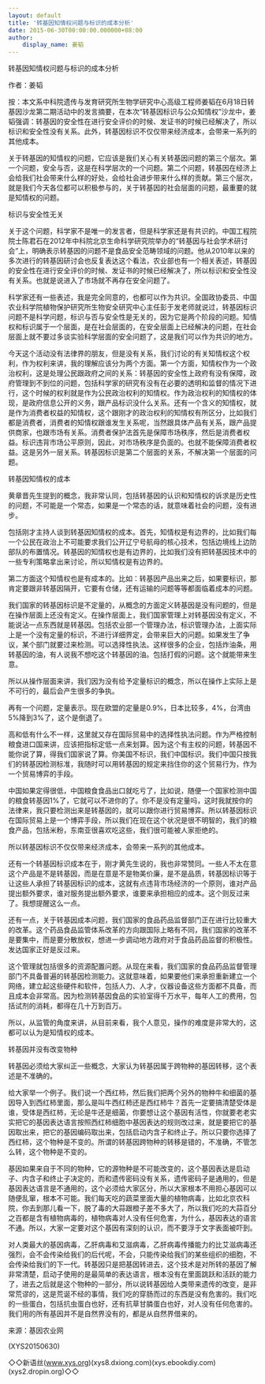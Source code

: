 ```yaml
---
layout: default
title: '转基因知情权问题与标识的成本分析'
date: 2015-06-30T00:00:00.000000+08:00
author:
    display_name: 姜韬
---
```


转基因知情权问题与标识的成本分析

作者：姜韬

按：本文系中科院遗传与发育研究所生物学研究中心高级工程师姜韬在6月18日转基因沙龙第二期活动中的发言摘要，在本次“转基因标识与公众知情权”沙龙中，姜韬强调：转基因的安全性在进行安全评价的时候、发证书的时候已经解决了，所以标识和安全性没有关系。此外，转基因标识不仅仅带来经济成本，会带来一系列的其他成本。

关于转基因的知情权的问题，它应该是我们关心有关转基因问题的第三个层次。第一个问题，安全与否，这是在科学层次的一个问题。第二个问题，转基因在经济上会给我们社会带来什么样的好处，会给社会进步带来什么样的贡献。第三个层次，就是我们今天各位都可以积极参与的，关于转基因的社会层面的问题，最重要的就是知情权的问题。

标识与安全性无关

关于这个问题，科学家不是唯一的发言者，但是科学家还是有共识的。中国工程院院士陈君石在2012年中科院北京生命科学研究院举办的“转基因与社会学术研讨会”上，明确表示转基因的问题不是食品安全范畴领域的问题。他从2010年以来的多次进行的转基因研讨会也反复表达这个看法，农业部也有一个相关表述，转基因的安全性在进行安全评价的时候、发证书的时候已经解决了，所以标识和安全性没有关系。也就是说进入了市场就不再存在安全问题了。

科学家还有一些表述，我是完全同意的，也都可以作为共识。全国政协委员、中国农业科学院植物保护研究所生物安全研究中心主任彭于发老师就说过，转基因标识问题不是科学问题，标识与否与安全性是无关的，因为它是两个阶段的问题。知情权和标识属于一个层面，是在社会层面的，在安全层面上已经解决的问题，在社会层面上就不要过多谈实验科学层面的安全问题了，这是我们可以作为共识的地方。

今天这个活动没有法律界的朋友，但是没有关系，我们讨论的有关知情权这个权利，作为权利来讲，我的理解应该分为两个方面。第一个方面，知情权作为一个政治权利，这是处理公民跟政府之间的关系：转基因的安全性上政府有没有保障，政府管理到不到位的问题，包括科学家的研究有没有在必要的透明和监督的情况下进行，这个时候的权利就是作为公民政治权利的知情权。作为政治权利的知情权的体现，是政府信息公开的义务，跟产品标识没什么关系。还有一个含义的知情权，就是作为消费者权益的知情权，这个跟刚才的政治权利的知情权有所区分，比如我们都是消费者，消费者的知情权跟谁发生关系呢，当然跟具体产品有关系，跟产品提供商家，也跟市场有关系。消费者保护法首先是保障市场秩序，然后是消费者权益。标识违背市场公平原则，因此，对市场秩序是负面的。也就不能保障消费者权益。这是另外一层关系。转基因标识是第二个层面的关系，不解决第一个层面的问题。

转基因知情权的成本

黄章晋先生提到的概念，我非常认同，包括转基因的认识和知情权的诉求是历史性的问题，不可能是一个常态，如果是一个常态的话，就意味着社会的问题，没有进步。

包括刚才主持人谈到转基因知情权的成本。首先，知情权是有边界的，比如我们每一个公民在政治上不可能要求我们公开辽宁号航母的核心技术，包括边境线上边防部队的布置情况。转基因的知情权也是有边界的，比如我们没有把转基因技术中的一些专利策略拿出来讨论，所以知情权是有边界的。

第二方面这个知情权也是有成本的。比如：转基因产品出来之后，如果要标识，那肯定要跟非转基因隔开，它要有仓储，还有运输的问题等等都面临着成本的问题。

我们国家的转基因标识是不定量的，从概念的方面定义转基因是没有问题的，但是在操作层面上还没有定义。在操作层面上，我们国家管理上对转基因没有定义，不能说沾一点东西就是转基因。包括农业部一个管理办法，标识管理办法，上面实际上是一个没有定量的标识，不进行详细界定，会带来巨大的问题。如果发生了争议，某个部门就要过来检测。可以选择性执法。这样很多的企业，包括炸油条，用转基因的油，有人说我不想吃这个转基因的油。包括打假的问题。这个就能带来生意。

所以从操作层面来讲，我们因为没有给予定量标识的概念，所以在操作上实际上是不可行的，最后会产生很多的争执。

再有一个问题，定量表示。现在欧盟的定量是0.9%，日本比较多，4%，台湾由5%降到3%了，这个是倒退了。

高和低有什么不一样，这里就又存在国际贸易中的选择性执法问题。作为严格控制粮食进口国来讲，应该把指标定低一点来划算。因为这个有主权的问题，转基因不能你说了算，得我们国家说了算。你美国不标识，我们中国标识。我们中国只按我们的转基因检测标准，我随时可以用转基因的规定来挡住你的这个贸易行为，作为一个贸易博弈的手段。

中国如果定得很低，中国粮食食品出口就吃亏了，比如说，随便一个国家检测中国的粮食转基因1%了，它就可以不进你的了。你不是没有定量吗，这时我就按你的法律来，我只要检测出来是转基因的，就可以跟你进行贸易博弈。所以转基因标识在国际贸易上是一个博弈手段，所以我们在现在这个状况是很不明智的，我们的粮食产品，包括米粉，东南亚很喜欢吃这些，我们很可能被人家拒绝的。

所以转基因标识不仅仅带来经济成本，会带来一系列的其他成本。

还有一个转基因标识成本在于，刚才黄先生说的，我也非常赞同。一些人不太在意这个产品是不是转基因，而是在意是不是物美价廉，是不是品质，转基因标识等于让这些人承担了转基因标识的成本，这就有点违背市场经济的一个原则，谁对产品提出额外要求，谁对服务提出额外要求，谁要来承担相应的成本。这个则反过来了。我想提醒这么一点。

还有一点，关于转基因成本问题，我们国家的食品药品监督部门正在进行比较重大的改革。这个药品食品监管体系改革的方向跟国际上略有不同，我们国家的改革不是要集中，而是要分散放权，想进一步调动地方政府对于食品药品监督的积极性。发达国家正好是反过来。

这个管理就包括很多的资源配置问题。从现在来看，我们国家的食品药品监督管理部门不具备普遍的转基因检测能力。这就意味着，如果要他们来承担重新建立一个网络，建立起这些硬件和软件，包括人力、人才，仪器设备这些方面都不具备，而且成本会非常高。因为检测转基因食品的实验室得千万水平，每年人工的费用，包括试剂的消耗，都得在几十万到百万。

所以，从监管的角度来讲，从目前来看，我个人意见，操作的难度是非常大的，这都可以认为是知情权的成本。

转基因并没有改变物种

转基因必须给大家纠正一些概念，大家认为转基因属于跨物种的基因转移，这个表述是不准确的。

给大家举一个例子。我们说一个西红柿，然后我们把两个另外的物种牛和细菌的基因导入到西红柿里面，那么是叫牛西红柿还是西红柿牛？首先一定要搞清楚受体是谁，受体是西红柿，无论是牛还是细菌，你要想让这个基因有活性，你就要老老实实把它的基因表达语言按照西红柿细胞中基因表达的规则改过来，就是要把它的基因取出来，把它的基因编码取出来，包括启动内含子和终止子。所以只要你选择了西红柿，这个物种是不变的。所谓的转基因跨物种的转移是错的，不准确，不管怎么转，这个物种是不变的。

基因如果来自于不同的物种，它的源物种是不可能改变的，这个基因表达是启动子、内含子和终止子决定的，而和遗传密码没有关系，遗传密码子是通用的，但是基因表达语言是不通用的，这个必须给大家区分，所以大家根本不用担心基因可以随便乱窜，根本不可能。我们每天吃的蔬菜里面大量的植物病毒，比如北京农科院，你去到那儿看一下，脱了毒的大蒜跟橙子差不多大了，所以我们吃的大蒜百分之百都是含有植物病毒的，植物病毒对人没有任何危害，为什么，基因表达的语言不通。所以，大家一定要对这个基因有深刻的认识，而不要浮于文字表面被吓到。

对人类最大的基因病毒，乙肝病毒和艾滋病毒，乙肝病毒传播能力的比艾滋病毒还强烈，会不会传染给我们的后代呢，不会，只能传染给我们的某些组织的细胞，不会传染给我们的下一代。转基因只是把基因转进去，这个技术是对所转的基因了解非常清楚，启动子使用的是最简单的表达语言，根本没有在里面跳跃和活跃的能力了，进去之后就是这个物种的一部分，所以说转基因给人类带来遗传的改变，是非常荒谬的，这是荒诞不经的事情，我们吃的穿肠而过的东西是没有危害的。我们吃的一些蛋白，包括抗虫蛋白也好，还有抗草甘膦蛋白也好，对人没有任何危害的。我们用的所有基因并不是自然界没有的，都是从自然界借来的。

来源：基因农业网

(XYS20150630)

◇◇新语丝(www.xys.org)(xys8.dxiong.com)(xys.ebookdiy.com)(xys2.dropin.org)◇◇

